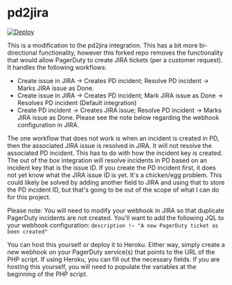 # pd2jira

[![Deploy](https://www.herokucdn.com/deploy/button.png)](https://heroku.com/deploy)

This is a modification to the pd2jira integration.  This has a bit more bi-directional functionality, however this forked repo removes the functionality that would allow PagerDuty to create JIRA tickets (per a customer request).  It handles the following workflows:

- Create issue in JIRA -> Creates PD incident; Resolve PD incident -> Marks JIRA issue as Done.
- Create issue in JIRA -> Creates PD incident; Mark JIRA issue as Done -> Resolves PD incident (Default integration)
- Create PD incident -> Creates JIRA issue;  Resolve PD incident -> Marks JIRA issue as Done.  Please see the note below regarding the webhook configuration in JIRA.

The one workflow that does not work is when an incident is created in PD, then the associated JIRA issue is resolved in JIRA.  It will not resolve the associated PD incident.  This has to do with how the incident key is created.  The out of the box integration will resolve incidents in PD based on an incident key that is the issue ID.  If you create the PD incident first, it does not yet know what the JIRA issue ID is yet.  It's a chicken/egg problem.  This could likely be solved by adding another field to JIRA and using that to store the PD incident ID, but that's going to be out of the scope of what I can do for this project. 

Please note:  You will need to modify your webhook in JIRA so that duplicate PagerDuty incidents are not created.  You'll want to add the following JQL to your webhook configuration: ```description !~ "A new PagerDuty ticket as been created"```

You can host this yourself or deploy it to Heroku.  Either way, simply create a new webhook on your PagerDuty service(s) that points to the URL of the PHP script.  If using Heroku, you can fill out the necessary fields.  If you are hosting this yourself, you will need to populate the variables at the beginning of the PHP script.
